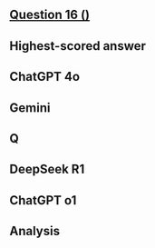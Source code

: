 ## [Question 16 ()]()



## Highest-scored answer 



## ChatGPT 4o



## Gemini



## Q


## DeepSeek R1



## ChatGPT o1


## Analysis 


